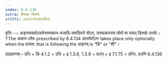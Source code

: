 ```yaml
---
index: 6.4.136
sutra: विभाषा ङिश्योः
vritti: satishabodha
---
```



वृत्तिः --: अङ्गावयवोऽसर्वनामस्थान-यजादि-स्वादिपरो योऽन्, तस्याकारस्य लोपो वा स्याद् ङिश्योः परयोः। TThe अकार-लोपः prescribed by 6.4.134 अल्लोपोऽनः takes place only optionally when the प्रत्यय: that is following the अङ्गम् is “ङि” or “शी”।


उदाहरणम् – दधि + ङि 4.1.2 = दधि + इ 1.3.8, 1.3.9 = दधन् + इ 7.1.75  = दध्नि, दधनि 6.4.136

